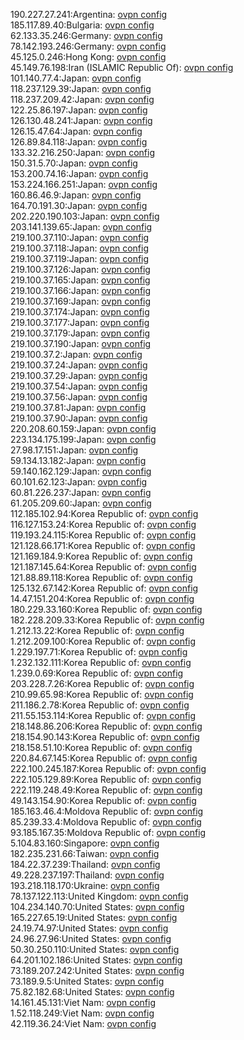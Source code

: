 190.227.27.241:Argentina: [ovpn config](vpn/190_227_27_241.ovpn)  
185.117.89.40:Bulgaria: [ovpn config](vpn/185_117_89_40.ovpn)  
62.133.35.246:Germany: [ovpn config](vpn/62_133_35_246.ovpn)  
78.142.193.246:Germany: [ovpn config](vpn/78_142_193_246.ovpn)  
45.125.0.246:Hong Kong: [ovpn config](vpn/45_125_0_246.ovpn)  
45.149.76.198:Iran (ISLAMIC Republic Of): [ovpn config](vpn/45_149_76_198.ovpn)  
101.140.77.4:Japan: [ovpn config](vpn/101_140_77_4.ovpn)  
118.237.129.39:Japan: [ovpn config](vpn/118_237_129_39.ovpn)  
118.237.209.42:Japan: [ovpn config](vpn/118_237_209_42.ovpn)  
122.25.86.197:Japan: [ovpn config](vpn/122_25_86_197.ovpn)  
126.130.48.241:Japan: [ovpn config](vpn/126_130_48_241.ovpn)  
126.15.47.64:Japan: [ovpn config](vpn/126_15_47_64.ovpn)  
126.89.84.118:Japan: [ovpn config](vpn/126_89_84_118.ovpn)  
133.32.216.250:Japan: [ovpn config](vpn/133_32_216_250.ovpn)  
150.31.5.70:Japan: [ovpn config](vpn/150_31_5_70.ovpn)  
153.200.74.16:Japan: [ovpn config](vpn/153_200_74_16.ovpn)  
153.224.166.251:Japan: [ovpn config](vpn/153_224_166_251.ovpn)  
160.86.46.9:Japan: [ovpn config](vpn/160_86_46_9.ovpn)  
164.70.191.30:Japan: [ovpn config](vpn/164_70_191_30.ovpn)  
202.220.190.103:Japan: [ovpn config](vpn/202_220_190_103.ovpn)  
203.141.139.65:Japan: [ovpn config](vpn/203_141_139_65.ovpn)  
219.100.37.110:Japan: [ovpn config](vpn/219_100_37_110.ovpn)  
219.100.37.118:Japan: [ovpn config](vpn/219_100_37_118.ovpn)  
219.100.37.119:Japan: [ovpn config](vpn/219_100_37_119.ovpn)  
219.100.37.126:Japan: [ovpn config](vpn/219_100_37_126.ovpn)  
219.100.37.165:Japan: [ovpn config](vpn/219_100_37_165.ovpn)  
219.100.37.166:Japan: [ovpn config](vpn/219_100_37_166.ovpn)  
219.100.37.169:Japan: [ovpn config](vpn/219_100_37_169.ovpn)  
219.100.37.174:Japan: [ovpn config](vpn/219_100_37_174.ovpn)  
219.100.37.177:Japan: [ovpn config](vpn/219_100_37_177.ovpn)  
219.100.37.179:Japan: [ovpn config](vpn/219_100_37_179.ovpn)  
219.100.37.190:Japan: [ovpn config](vpn/219_100_37_190.ovpn)  
219.100.37.2:Japan: [ovpn config](vpn/219_100_37_2.ovpn)  
219.100.37.24:Japan: [ovpn config](vpn/219_100_37_24.ovpn)  
219.100.37.29:Japan: [ovpn config](vpn/219_100_37_29.ovpn)  
219.100.37.54:Japan: [ovpn config](vpn/219_100_37_54.ovpn)  
219.100.37.56:Japan: [ovpn config](vpn/219_100_37_56.ovpn)  
219.100.37.81:Japan: [ovpn config](vpn/219_100_37_81.ovpn)  
219.100.37.90:Japan: [ovpn config](vpn/219_100_37_90.ovpn)  
220.208.60.159:Japan: [ovpn config](vpn/220_208_60_159.ovpn)  
223.134.175.199:Japan: [ovpn config](vpn/223_134_175_199.ovpn)  
27.98.17.151:Japan: [ovpn config](vpn/27_98_17_151.ovpn)  
59.134.13.182:Japan: [ovpn config](vpn/59_134_13_182.ovpn)  
59.140.162.129:Japan: [ovpn config](vpn/59_140_162_129.ovpn)  
60.101.62.123:Japan: [ovpn config](vpn/60_101_62_123.ovpn)  
60.81.226.237:Japan: [ovpn config](vpn/60_81_226_237.ovpn)  
61.205.209.60:Japan: [ovpn config](vpn/61_205_209_60.ovpn)  
112.185.102.94:Korea Republic of: [ovpn config](vpn/112_185_102_94.ovpn)  
116.127.153.24:Korea Republic of: [ovpn config](vpn/116_127_153_24.ovpn)  
119.193.24.115:Korea Republic of: [ovpn config](vpn/119_193_24_115.ovpn)  
121.128.66.171:Korea Republic of: [ovpn config](vpn/121_128_66_171.ovpn)  
121.169.184.9:Korea Republic of: [ovpn config](vpn/121_169_184_9.ovpn)  
121.187.145.64:Korea Republic of: [ovpn config](vpn/121_187_145_64.ovpn)  
121.88.89.118:Korea Republic of: [ovpn config](vpn/121_88_89_118.ovpn)  
125.132.67.142:Korea Republic of: [ovpn config](vpn/125_132_67_142.ovpn)  
14.47.151.204:Korea Republic of: [ovpn config](vpn/14_47_151_204.ovpn)  
180.229.33.160:Korea Republic of: [ovpn config](vpn/180_229_33_160.ovpn)  
182.228.209.33:Korea Republic of: [ovpn config](vpn/182_228_209_33.ovpn)  
1.212.13.22:Korea Republic of: [ovpn config](vpn/1_212_13_22.ovpn)  
1.212.209.100:Korea Republic of: [ovpn config](vpn/1_212_209_100.ovpn)  
1.229.197.71:Korea Republic of: [ovpn config](vpn/1_229_197_71.ovpn)  
1.232.132.111:Korea Republic of: [ovpn config](vpn/1_232_132_111.ovpn)  
1.239.0.69:Korea Republic of: [ovpn config](vpn/1_239_0_69.ovpn)  
203.228.7.26:Korea Republic of: [ovpn config](vpn/203_228_7_26.ovpn)  
210.99.65.98:Korea Republic of: [ovpn config](vpn/210_99_65_98.ovpn)  
211.186.2.78:Korea Republic of: [ovpn config](vpn/211_186_2_78.ovpn)  
211.55.153.114:Korea Republic of: [ovpn config](vpn/211_55_153_114.ovpn)  
218.148.86.206:Korea Republic of: [ovpn config](vpn/218_148_86_206.ovpn)  
218.154.90.143:Korea Republic of: [ovpn config](vpn/218_154_90_143.ovpn)  
218.158.51.10:Korea Republic of: [ovpn config](vpn/218_158_51_10.ovpn)  
220.84.67.145:Korea Republic of: [ovpn config](vpn/220_84_67_145.ovpn)  
222.100.245.187:Korea Republic of: [ovpn config](vpn/222_100_245_187.ovpn)  
222.105.129.89:Korea Republic of: [ovpn config](vpn/222_105_129_89.ovpn)  
222.119.248.49:Korea Republic of: [ovpn config](vpn/222_119_248_49.ovpn)  
49.143.154.90:Korea Republic of: [ovpn config](vpn/49_143_154_90.ovpn)  
185.163.46.4:Moldova Republic of: [ovpn config](vpn/185_163_46_4.ovpn)  
85.239.33.4:Moldova Republic of: [ovpn config](vpn/85_239_33_4.ovpn)  
93.185.167.35:Moldova Republic of: [ovpn config](vpn/93_185_167_35.ovpn)  
5.104.83.160:Singapore: [ovpn config](vpn/5_104_83_160.ovpn)  
182.235.231.66:Taiwan: [ovpn config](vpn/182_235_231_66.ovpn)  
184.22.37.239:Thailand: [ovpn config](vpn/184_22_37_239.ovpn)  
49.228.237.197:Thailand: [ovpn config](vpn/49_228_237_197.ovpn)  
193.218.118.170:Ukraine: [ovpn config](vpn/193_218_118_170.ovpn)  
78.137.122.113:United Kingdom: [ovpn config](vpn/78_137_122_113.ovpn)  
104.234.140.70:United States: [ovpn config](vpn/104_234_140_70.ovpn)  
165.227.65.19:United States: [ovpn config](vpn/165_227_65_19.ovpn)  
24.19.74.97:United States: [ovpn config](vpn/24_19_74_97.ovpn)  
24.96.27.96:United States: [ovpn config](vpn/24_96_27_96.ovpn)  
50.30.250.110:United States: [ovpn config](vpn/50_30_250_110.ovpn)  
64.201.102.186:United States: [ovpn config](vpn/64_201_102_186.ovpn)  
73.189.207.242:United States: [ovpn config](vpn/73_189_207_242.ovpn)  
73.189.9.5:United States: [ovpn config](vpn/73_189_9_5.ovpn)  
75.82.182.68:United States: [ovpn config](vpn/75_82_182_68.ovpn)  
14.161.45.131:Viet Nam: [ovpn config](vpn/14_161_45_131.ovpn)  
1.52.118.249:Viet Nam: [ovpn config](vpn/1_52_118_249.ovpn)  
42.119.36.24:Viet Nam: [ovpn config](vpn/42_119_36_24.ovpn)  
